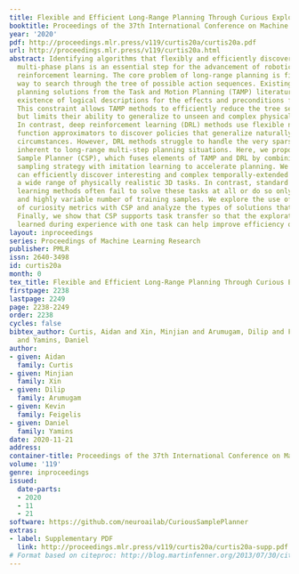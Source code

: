 ```yaml
---
title: Flexible and Efficient Long-Range Planning Through Curious Exploration
booktitle: Proceedings of the 37th International Conference on Machine Learning
year: '2020'
pdf: http://proceedings.mlr.press/v119/curtis20a/curtis20a.pdf
url: http://proceedings.mlr.press/v119/curtis20a.html
abstract: Identifying algorithms that flexibly and efficiently discover temporally-extended
  multi-phase plans is an essential step for the advancement of robotics and model-based
  reinforcement learning. The core problem of long-range planning is finding an efficient
  way to search through the tree of possible action sequences. Existing non-learned
  planning solutions from the Task and Motion Planning (TAMP) literature rely on the
  existence of logical descriptions for the effects and preconditions for actions.
  This constraint allows TAMP methods to efficiently reduce the tree search problem
  but limits their ability to generalize to unseen and complex physical environments.
  In contrast, deep reinforcement learning (DRL) methods use flexible neural-network-based
  function approximators to discover policies that generalize naturally to unseen
  circumstances. However, DRL methods struggle to handle the very sparse reward landscapes
  inherent to long-range multi-step planning situations. Here, we propose the Curious
  Sample Planner (CSP), which fuses elements of TAMP and DRL by combining a curiosity-guided
  sampling strategy with imitation learning to accelerate planning. We show that CSP
  can efficiently discover interesting and complex temporally-extended plans for solving
  a wide range of physically realistic 3D tasks. In contrast, standard planning and
  learning methods often fail to solve these tasks at all or do so only with a huge
  and highly variable number of training samples. We explore the use of a variety
  of curiosity metrics with CSP and analyze the types of solutions that CSP discovers.
  Finally, we show that CSP supports task transfer so that the exploration policies
  learned during experience with one task can help improve efficiency on related tasks.
layout: inproceedings
series: Proceedings of Machine Learning Research
publisher: PMLR
issn: 2640-3498
id: curtis20a
month: 0
tex_title: Flexible and Efficient Long-Range Planning Through Curious Exploration
firstpage: 2238
lastpage: 2249
page: 2238-2249
order: 2238
cycles: false
bibtex_author: Curtis, Aidan and Xin, Minjian and Arumugam, Dilip and Feigelis, Kevin
  and Yamins, Daniel
author:
- given: Aidan
  family: Curtis
- given: Minjian
  family: Xin
- given: Dilip
  family: Arumugam
- given: Kevin
  family: Feigelis
- given: Daniel
  family: Yamins
date: 2020-11-21
address: 
container-title: Proceedings of the 37th International Conference on Machine Learning
volume: '119'
genre: inproceedings
issued:
  date-parts:
  - 2020
  - 11
  - 21
software: https://github.com/neuroailab/CuriousSamplePlanner
extras:
- label: Supplementary PDF
  link: http://proceedings.mlr.press/v119/curtis20a/curtis20a-supp.pdf
# Format based on citeproc: http://blog.martinfenner.org/2013/07/30/citeproc-yaml-for-bibliographies/
---
```


